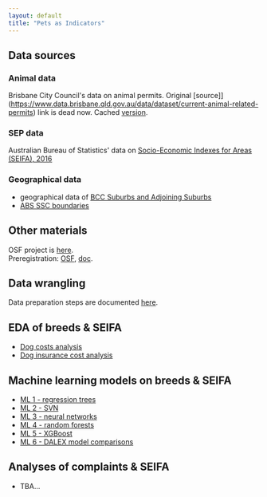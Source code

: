 ```yaml
---
layout: default
title: "Pets as Indicators"
---
```


## Data sources

### Animal data 

Brisbane City Council's data on animal permits. Original [source]](https://www.data.brisbane.qld.gov.au/data/dataset/current-animal-related-permits) link is dead now. Cached [version](https://webcache.googleusercontent.com/search?q=cache:8Da3hm4uKFQJ:https://www.data.brisbane.qld.gov.au/data/dataset/current-animal-related-permits&cd=1&hl=en&ct=clnk&gl=ch).  

### SEP data 

Australian Bureau of Statistics' data on [Socio-Economic Indexes for Areas (SEIFA), 2016](https://www.abs.gov.au/AUSSTATS/abs@.nsf/DetailsPage/2033.0.55.0012016?OpenDocument)   

### Geographical data 

- geographical data of [BCC Suburbs and Adjoining Suburbs](https://www.data.brisbane.qld.gov.au/data/dataset/suburbs-and-adjoining-suburbs/resource/6fb89462-5ac5-4589-8576-cdca03652bc8)  
- [ABS SSC boundaries](https://www.abs.gov.au/AUSSTATS/abs@.nsf/DetailsPage/1270.0.55.003July%202016?OpenDocument)  

## Other materials 

OSF project is [here](https://osf.io/c2gyw/).  
Preregistration: [OSF](https://osf.io/7x4t3), [doc](https://rpanczak.github.io/FUN_BCC-animals/01_preregistration.html).  

## Data wrangling 

Data preparation steps are documented [here](00_data_prep.html). 

## EDA of breeds & SEIFA

 - [Dog costs analysis](02_dog-cost.html)  
 - [Dog insurance cost analysis](03_dog-insurance.html)  
 
## Machine learning models on breeds & SEIFA

 - [ML 1 - regression trees](04_reg-tree.html)  
 - [ML 2 - SVN](05_svm.html)  
 - [ML 3 - neural networks](06_nn.html)  
 - [ML 4 - random forests](07_rf.html)  
 - [ML 5 - XGBoost](09_xgb.html)  
 - [ML 6 - DALEX model comparisons](10_DALEX.html)  

## Analyses of complaints & SEIFA

  - TBA...  
